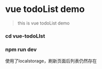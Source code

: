 # vue todoList demo

> this is vue todoList demo

### cd vue-todoLIst
### npm run dev

使用了localstorage，刷新页面后列表仍然存在
